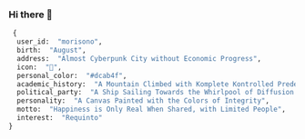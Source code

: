 ### Hi there 👋

<!--
**morisono/morisono** is a ✨ _special_ ✨ repository because its `README.md` (this file) appears on your GitHub profile.

Here are some ideas to get you started:

- 🔭 I’m currently working on ...
- 🌱 I’m currently learning ...
- 👯 I’m looking to collaborate on ...
- 🤔 I’m looking for help with ...
- 💬 Ask me about ...
- 📫 How to reach me: ...
- 😄 Pronouns: ...
- ⚡ Fun fact: ...
-->

```python
 {
  user_id:  "morisono",
  birth:  "August",
  address:  "Almost Cyberpunk City without Economic Progress",
  icon:  "👶",
  personal_color:  "#dcab4f",
  academic_history:  "A Mountain Climbed with Komplete Kontrolled Predestination",
  political_party:  "A Ship Sailing Towards the Whirlpool of Diffusion Index",
  personality:  "A Canvas Painted with the Colors of Integrity",
  motto:  "Happiness is Only Real When Shared, with Limited People",
  interest:  "Requinto"
} 
```
